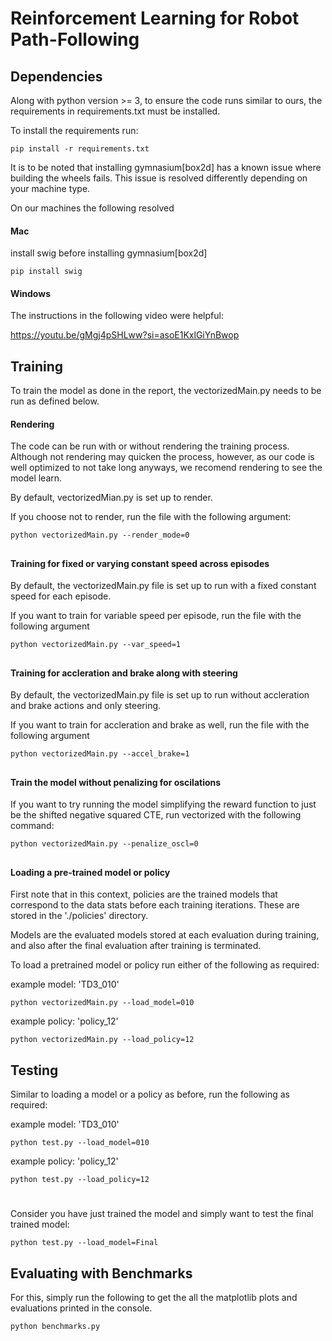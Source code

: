 # Reinforcement Learning for Robot Path-Following 

## Dependencies
Along with python version >= 3, to ensure the code runs similar to ours, the requirements in requirements.txt must be installed.

To install the requirements run:

```terminal
pip install -r requirements.txt
```

It is to be noted that installing gymnasium[box2d] has a known issue where building the wheels fails. This issue is resolved differently depending on your machine type.

On our machines the following resolved

#### Mac
install swig before installing gymnasium[box2d]
```terminal
pip install swig
```

#### Windows
The instructions in the following video were helpful:

https://youtu.be/gMgj4pSHLww?si=asoE1KxlGiYnBwop


## Training

To train the model as done in the report, the vectorizedMain.py needs to be run as defined below.


#### Rendering

The code can be run with or without rendering the training process. Although not rendering may quicken the process, however, as our code is well optimized to not take long anyways, we recomend rendering to see the model learn. 

By default, vectorizedMian.py is set up to render.

If you choose not to render, run the file with the following argument:

```terminal
python vectorizedMain.py --render_mode=0
```
##

#### Training for fixed or varying constant speed across episodes

By default, the vectorizedMain.py file is set up to run with a fixed constant speed for each episode.

If you want to train for variable speed per episode, run the file with the following argument

```terminal
python vectorizedMain.py --var_speed=1
```
##

#### Training for accleration and brake along with steering

By default, the vectorizedMain.py file is set up to run without accleration and brake actions and only steering.

If you want to train for accleration and brake as well, run the file with the following argument

```terminal
python vectorizedMain.py --accel_brake=1
```

##

#### Train the model without penalizing for oscilations

If you want to try running the model simplifying the reward function to just be the shifted negative squared CTE, run vectorized with the following command:

```terminal
python vectorizedMain.py --penalize_oscl=0
```

##

#### Loading a pre-trained model or policy

First note that in this context, policies are the trained models that correspond to the data stats before each training iterations. These are stored in the './policies' directory.

Models are the evaluated models stored at each evaluation during training, and also after the final evaluation after training is terminated.

To load a pretrained model or policy run either of the following as required:

example model: 'TD3_010'
```terminal
python vectorizedMain.py --load_model=010
```
example policy: 'policy_12'
```terminal
python vectorizedMain.py --load_policy=12
```


## Testing

Similar to loading a model or a policy as before, run the following as required:

example model: 'TD3_010'
```terminal
python test.py --load_model=010
```
example policy: 'policy_12'
```terminal
python test.py --load_policy=12
```

#

Consider you have just trained the model and simply want to test the final trained model:

```terminal
python test.py --load_model=Final
```

## Evaluating with Benchmarks

For this, simply run the following to get the all the matplotlib plots and evaluations printed in the console.

```terminal
python benchmarks.py
```
